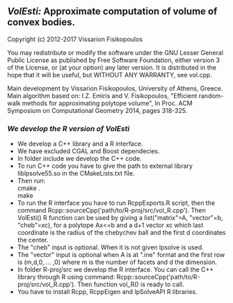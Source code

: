 ## *VolEsti:* Approximate computation of volume of convex bodies.

Copyright (c) 2012-2017 Vissarion Fisikopoulos

You may redistribute or modify the software under the GNU Lesser General Public License as published by Free Software Foundation, either version 3 of the License, or (at your option) any later version. It is distributed in the hope that it will be useful, but WITHOUT ANY WARRANTY, see vol.cpp.

Main development by Vissarion Fisikopoulos, University of Athens, Greece.
Main algorithm based on: I.Z. Emiris and V. Fisikopoulos, "Efficient random-walk methods for approximating polytope volume", In Proc. ACM Symposium on Computational Geometry 2014, pages 318-325.

### *We develop the R version of VolEsti*  

* We develop a C++ library and a R interface.
* We have excluded CGAL and Boost dependecies.
* In folder include we develop the C++ code.
* To run C++ code you have to give the path to external library liblpsolve55.so in the CMakeLists.txt file.
* Then  run:  
cmake .  
make
* To run the R interface you have to run RcppExports.R script, then the command Rcpp::sourceCpp('path/to/R-proj/src/vol_R.cpp'). Then VolEsti() R function can be used by giving a list("matrix"=A, "vector"=b, "cheb"=xc), for a polytope Ax<=b and a d+1 vector xc which last coordinate is the radius of the chebychev ball and the first d coordinates the center.
* The "cheb" input is optional. When it is not given lpsolve is used.
* The "vector" input is optional when A is at ".ine" format and the first row is (m,d,0, ... ,0) where m is the number of facets and d the dimension.
* In folder R-proj/src we develop the R interface. You can call the C++ library through R using command: Rcpp::sourceCpp('path/to/R-proj/src/vol_R.cpp'). Then function vol_R() is ready to call.
* You have to install Rcpp, RcppEigen and lpSolveAPI R libraries.

